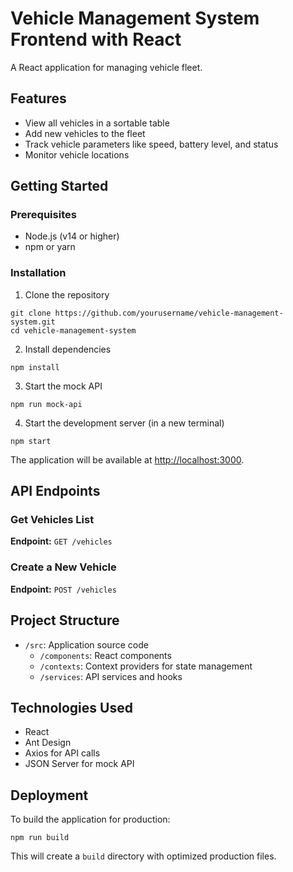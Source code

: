# Vehicle Management System Frontend with React

A React application for managing vehicle fleet.

## Features

- View all vehicles in a sortable table
- Add new vehicles to the fleet
- Track vehicle parameters like speed, battery level, and status
- Monitor vehicle locations

## Getting Started

### Prerequisites

- Node.js (v14 or higher)
- npm or yarn

### Installation

1. Clone the repository

```
git clone https://github.com/yourusername/vehicle-management-system.git
cd vehicle-management-system
```

2. Install dependencies

```
npm install
```

3. Start the mock API

```
npm run mock-api
```

4. Start the development server (in a new terminal)

```
npm start
```

The application will be available at [http://localhost:3000](http://localhost:3000).

## API Endpoints

### Get Vehicles List

**Endpoint:** `GET /vehicles`

### Create a New Vehicle

**Endpoint:** `POST /vehicles`

## Project Structure

- `/src`: Application source code
  - `/components`: React components
  - `/contexts`: Context providers for state management
  - `/services`: API services and hooks

## Technologies Used

- React
- Ant Design
- Axios for API calls
- JSON Server for mock API

## Deployment

To build the application for production:

```
npm run build
```

This will create a `build` directory with optimized production files.

